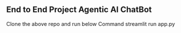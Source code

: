 ## End to End Project Agentic AI ChatBot 

Clone the above repo and run below
Command 
streamlit run app.py
